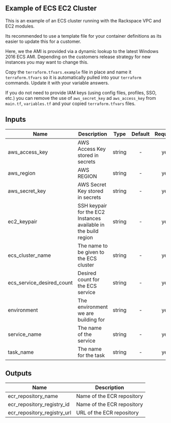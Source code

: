 ## Example of ECS EC2 Cluster

This is an example of an ECS cluster running with the Rackspace VPC and EC2 modules.

Its recommended to use a template file for your container definitions as its easier to update this for a customer.

Here, we the AMI is provided via a dynamic lookup to the latest Windows 2016 ECS AMI. Depending on the customers release strategy for new instances you may want to change this.

Copy the `terraform.tfvars.example` file in place and name it `terraform.tfvars` so it is automatically pulled into your `terraform` commands. Update it with your variable answers.

If you do not need to provide IAM keys (using config files, profiles, SSO, etc.) you can remove the use of `aws_secret_key` ad `aws_access_key` from `main.tf`, `variables.tf` and your copied `terraform.tfvars` files.

## Inputs

| Name | Description | Type | Default | Required |
|------|-------------|:----:|:-----:|:-----:|
| aws_access_key | AWS Access Key stored in secrets | string | - | yes |
| aws_region | AWS REGION | string | - | yes |
| aws_secret_key | AWS Secret Key stored in secrets | string | - | yes |
| ec2_keypair | SSH keypair for the EC2 Instances available in the build region | string | - | yes |
| ecs_cluster_name | The name to be given to the ECS cluster | string | - | yes |
| ecs_service_desired_count | Desired count for the ECS service | string | - | yes |
| environment | The environment we are building for | string | - | yes |
| service_name | The name of the service | string | - | yes |
| task_name | The name for the task | string | - | yes |

## Outputs

| Name | Description |
|------|-------------|
| ecr_repository_name | Name of the ECR repository |
| ecr_repository_registry_id | Name of the ECR repository |
| ecr_repository_registry_url | URL of the ECR repository |
